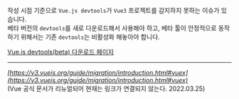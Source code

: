 작성 시점 기준으로 <code>Vue.js devtools</code>가 <code>Vue3</code> 프로젝트를 감지하지 못하는 이슈가 있습니다.  
베타 버전의 <code>devtools</code>를 새로 다운로드해서 사용해야 하고, 베타 툴이 안정적으로 동작하기 위해서는 기존 <code>devtools</code>는 비활성화 해놓아야 합니다.

[Vue.js devtools(beta) 다운로드 페이지](https://chrome.google.com/webstore/detail/vuejs-devtools/ljjemllljcmogpfapbkkighbhhppjdbg/related?hl=en)
- - -
<cite class="refer">[https://v3.vuejs.org/guide/migration/introduction.html#vuex](https://v3.vuejs.org/guide/migration/introduction.html#vuex)</cite>  
(Vue 공식 문서가 리뉴얼되어 현재는 링크가 연결되지 않는다. 2022.03.25)